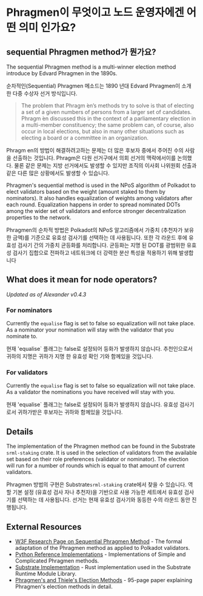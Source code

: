 # Phragmen이 무엇이고 노드 운영자에겐 어떤 의미 인가요?

## sequential Phragmen method가 뭔가요?

The sequential Phragmen method is a multi-winner election method introduce by Edvard Phragmen in the 1890s.

순차적인(Sequential) Phragmen 메소드는 1890 년대 Edvard Phragmen이 소개 한 다중 수상자 선거 방식입니다.

> The problem that Phragm ́en’s methods try to solve is that of electing a set of a given numbers of persons from a larger set of candidates. Phragm ́en discussed this in the context of a parliamentary election in a multi-member constituency; the same problem can, of course, also occur in local elections, but also in many other situations such as electing a board or a committee in an organization.

Phragm en의 방법이 해결하려고하는 문제는 더 많은 후보자 중에서 주어진 수의 사람을 선출하는 것입니다. Phragm은 다원 선거구에서 의회 선거의 맥락에서이를 논의했다. 물론 같은 문제는 지방 선거에서도 발생할 수 있지만 조직의 이사회 나위원회 선출과 같은 다른 많은 상황에서도 발생할 수 있습니다.

Phragmen's sequential method is used in the NPoS algorithm of Polkadot to elect validators based on the weight (amount staked to them by nominators). It also handles equalization of weights among validators after each round. Equalization happens in order to spread nominated DOTs among the wider set of validators and enforce stronger decentralization properties to the network.

Phragmen의 순차적 방법은 Polkadot의 NPoS 알고리즘에서 가중치 (추천자가 보유한 금액)를 기준으로 유효성 검사기를 선택하는 데 사용됩니다. 또한 각 라운드 후에 유효성 검사기 간의 가중치 균등화를 처리합니다. 균등화는 지명 된 DOT를 광범위한 유효성 검사기 집합으로 전파하고 네트워크에 더 강력한 분산 특성을 적용하기 위해 발생합니다

## What does it mean for node operators?

_Updated as of Alexander v0.4.3_

### For nominators

Currently the `equalise` flag is set to false so equalization will not take place. As a nominator your nomination will stay with the validator that you nominate to.

현재 'equalise` 플래그는 false로 설정되어 등화가 발생하지 않습니다. 추천인으로서 귀하의 지명은 귀하가 지명 한 유효성 확인 기와 함께있을 것입니다.

### For validators

Currently the `equalise` flag is set to false so equalization will not take place. As a validator the nominations you have received will stay with you.

현재 'equalise` 플래그는 false로 설정되어 등화가 발생하지 않습니다. 유효성 검사기로서 귀하가받은 후보자는 귀하와 함께있을 것입니다.

## Details

The implementation of the Phragmen method can be found in the Substrate `srml-staking` crate. It is used in the selection of validators from the available set based on their role preferences (validator or nominator). The election will run for a number of rounds which is equal to that amount of current validators.

Phragmen 방법의 구현은 Substrate`srml-staking` crate에서 찾을 수 있습니다. 역할 기본 설정 (유효성 검사 자나 추천자)을 기반으로 사용 가능한 세트에서 유효성 검사기를 선택하는 데 사용됩니다. 선거는 현재 유효성 검사기와 동등한 수의 라운드 동안 진행됩니다.

## External Resources

- [W3F Research Page on Sequential Phragmen Method](https://research.web3.foundation/en/latest/polkadot/NPoS/4.%20Sequential%20Phragm%C3%A9n%E2%80%99s%20method./) - The formal adaptation of the Phragmen method as applied to Polkadot validators.
- [Python Reference Implementations](https://github.com/w3f/consensus/tree/master/NPoS) - Implementations of Simple and Complicated Phragmen methods.
- [Substrate Implementation](https://github.com/paritytech/substrate/blob/master/srml/staking/src/phragmen.rs) - Rust implementation used in the Substrate Runtime Module Library.
- [Phragmen's and Thiele's Election Methods](https://arxiv.org/pdf/1611.08826.pdf) - 95-page paper explaining Phragmen's election methods in detail.
